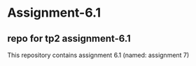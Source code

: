 # Assignment-6.1
## repo for tp2 assignment-6.1
This repository contains assignment 6.1 (named: assignment 7)
